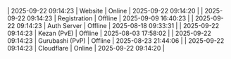 | 2025-09-22 09:14:23 | Website | Online | 2025-09-22 09:14:20 |
| 2025-09-22 09:14:23 | Registration | Offline | 2025-09-09 16:40:23 |
| 2025-09-22 09:14:23 | Auth Server | Offline | 2025-08-18 09:33:31 |
| 2025-09-22 09:14:23 | Kezan (PvE) | Offline | 2025-08-03 17:58:02 |
| 2025-09-22 09:14:23 | Gurubashi (PvP) | Offline | 2025-08-23 21:44:06 |
| 2025-09-22 09:14:23 | Cloudflare | Online | 2025-09-22 09:14:20 |
